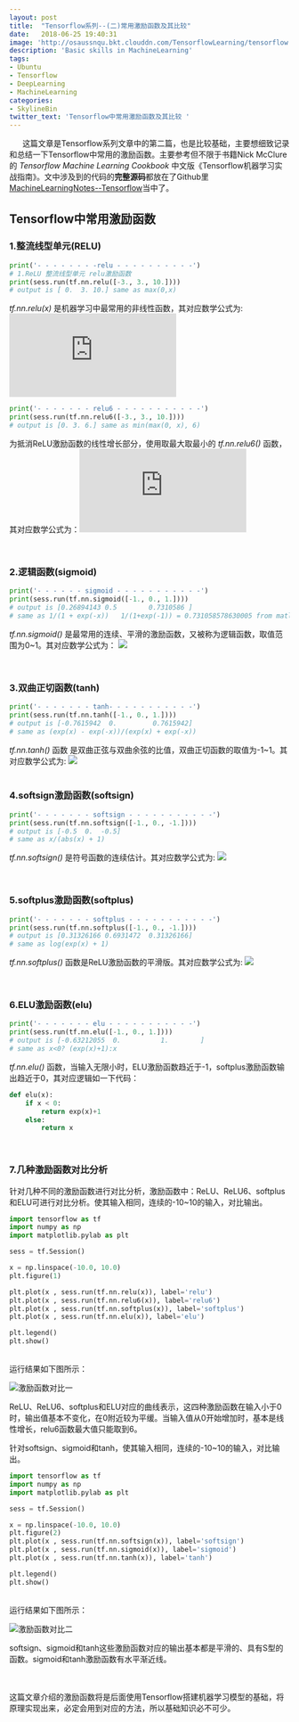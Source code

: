 ```yaml
---
layout: post
title:  "Tensorflow系列--(二)常用激励函数及其比较"
date:   2018-06-25 19:40:31
image: 'http://osaussnqu.bkt.clouddn.com/TensorflowLearning/tensorflow.png'
description: 'Basic skills in MachineLearning'
tags:
- Ubuntu
- Tensorflow
- DeepLearning
- MachineLearning
categories:
- SkylineBin
twitter_text: 'Tensorflow中常用激励函数及其比较 '
---
```



&nbsp;&nbsp;&nbsp;&nbsp;&nbsp;&nbsp;这篇文章是Tensorflow系列文章中的第二篇，也是比较基础，主要想细致记录和总结一下Tensorflow中常用的激励函数。主要参考但不限于书籍Nick McClure的 *Tensorflow Machine Learning Cookbook* 中文版《Tensorflow机器学习实战指南》。文中涉及到的代码的**完整源码**都放在了Github里[MachineLearningNotes--Tensorflow](https://github.com/skylinebin/Machine-Learning-Notes/tree/master/Tensorflow/TensorflowWithCookbook)当中了。  


## Tensorflow中常用激励函数  


### 1.整流线型单元(RELU)

```python
print('- - - - - - - -relu - - - - - - - - - -')
# 1.ReLU 整流线型单元 relu激励函数
print(sess.run(tf.nn.relu([-3., 3., 10.])))
# output is [ 0.  3. 10.] same as max(0,x)
```

*tf.nn.relu(x)* 是机器学习中最常用的非线性函数，其对应数学公式为: ![](http://latex.codecogs.com/png.latex?max(0,x))  


```python
print('- - - - - - - relu6 - - - - - - - - - - -')
print(sess.run(tf.nn.relu6([-3., 3., 10.])))
# output is [0. 3. 6.] same as min(max(0, x), 6)
```  

为抵消ReLU激励函数的线性增长部分，使用取最大取最小的 *tf.nn.relu6()* 函数，其对应数学公式为：![](http://latex.codecogs.com/png.latex?min(max(0,&space;x),&space;6))  

<br />

### 2.逻辑函数(sigmoid)  

```python
print('- - - - - - sigmoid - - - - - - - - - - -')
print(sess.run(tf.nn.sigmoid([-1., 0., 1.])))
# output is [0.26894143 0.5        0.7310586 ]
# same as 1/(1 + exp(-x))   1/(1+exp(-1)) = 0.731058578630005 from matlab
```  

*tf.nn.sigmoid()* 是最常用的连续、平滑的激励函数，又被称为逻辑函数，取值范围为0~1。其对应数学公式为： ![](http://latex.codecogs.com/png.latex?\frac{1}{1&plus;e^{-x}})   

<br />

### 3.双曲正切函数(tanh)  

```python
print('- - - - - - - tanh- - - - - - - - - - -')
print(sess.run(tf.nn.tanh([-1., 0., 1.])))
# output is [-0.7615942  0.         0.7615942]
# same as (exp(x) - exp(-x))/(exp(x) + exp(-x))
```  

*tf.nn.tanh()* 函数 是双曲正弦与双曲余弦的比值，双曲正切函数的取值为-1~1。其对应数学公式为: ![](http://latex.codecogs.com/png.latex?\frac{e^{x}&space;-&space;e^{-x}}{e^{x}&space;&plus;&space;e^{-x}})   
<br />

### 4.softsign激励函数(softsign)  

```python
print('- - - - - - - softsign - - - - - - - - - - -')
print(sess.run(tf.nn.softsign([-1., 0., -1.])))
# output is [-0.5  0.  -0.5]
# same as x/(abs(x) + 1)
```  

*tf.nn.softsign()* 是符号函数的连续估计。其对应数学公式为: ![](http://latex.codecogs.com/png.latex?\frac{x}{abs(x)&space;&plus;&space;1})   


<br />

### 5.softplus激励函数(softplus)  

```python
print('- - - - - - - softplus - - - - - - - - - - -')
print(sess.run(tf.nn.softplus([-1., 0., -1.])))
# output is [0.31326166 0.6931472  0.31326166]
# same as log(exp(x) + 1)
```  

*tf.nn.softplus()* 函数是ReLU激励函数的平滑版。其对应数学公式为: ![](http://latex.codecogs.com/png.latex?log(e^{x}&space;&plus;&space;1))   


<br />

### 6.ELU激励函数(elu)  

```python
print('- - - - - - - elu - - - - - - - - - - -')
print(sess.run(tf.nn.elu([-1., 0., 1.])))
# output is [-0.63212055  0.          1.        ]
# same as x<0? (exp(x)+1):x
```  

*tf.nn.elu()* 函数，当输入无限小时，ELU激励函数趋近于-1，softplus激励函数输出趋近于0，其对应逻辑如一下代码：  

```python
def elu(x):
    if x < 0:
        return exp(x)+1
    else:
        return x
```  

<br />  

### 7.几种激励函数对比分析  

针对几种不同的激励函数进行对比分析，激励函数中：ReLU、ReLU6、softplus和ELU可进行对比分析。使其输入相同，连续的-10~10的输入，对比输出。

```python
import tensorflow as tf
import numpy as np
import matplotlib.pylab as plt

sess = tf.Session()

x = np.linspace(-10.0, 10.0)
plt.figure(1)

plt.plot(x , sess.run(tf.nn.relu(x)), label='relu')
plt.plot(x , sess.run(tf.nn.relu6(x)), label='relu6')
plt.plot(x , sess.run(tf.nn.softplus(x)), label='softplus')
plt.plot(x , sess.run(tf.nn.elu(x)), label='elu')

plt.legend()
plt.show()
```

<br />  
运行结果如下图所示： 

![激励函数对比一](http://osaussnqu.bkt.clouddn.com/TensorflowLearning/sigmoidFunction.png)  

ReLU、ReLU6、softplus和ELU对应的曲线表示，这四种激励函数在输入小于0时，输出值基本不变化，在0附近较为平缓。当输入值从0开始增加时，基本是线性增长，relu6函数最大值只能取到6。  


针对softsign、sigmoid和tanh，使其输入相同，连续的-10~10的输入，对比输出。

```python
import tensorflow as tf
import numpy as np
import matplotlib.pylab as plt

sess = tf.Session()

x = np.linspace(-10.0, 10.0)
plt.figure(2)
plt.plot(x , sess.run(tf.nn.softsign(x)), label='softsign')
plt.plot(x , sess.run(tf.nn.sigmoid(x)), label='sigmoid')
plt.plot(x , sess.run(tf.nn.tanh(x)), label='tanh')

plt.legend()
plt.show()
```  

<br />  
运行结果如下图所示： 

![激励函数对比二](http://osaussnqu.bkt.clouddn.com/TensorflowLearning/sigmoidFunction2.png)  

softsign、sigmoid和tanh这些激励函数对应的输出基本都是平滑的、具有S型的函数。sigmoid和tanh激励函数有水平渐近线。


<br />
<br />
这篇文章介绍的激励函数将是后面使用Tensorflow搭建机器学习模型的基础，将原理实现出来，必定会用到对应的方法，所以基础知识必不可少。  


